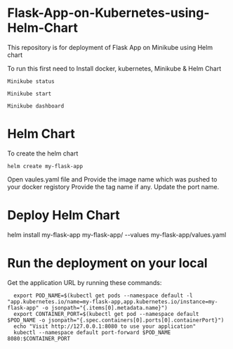 # Flask-App-on-Kubernetes-using-Helm-Chart
This repository is for deployment of Flask App on Minikube using Helm chart

To run this first need to Install docker, kubernetes, Minikube & Helm Chart

```
Minikube status
```
```
Minikube start
```

```
Minikube dashboard
```

# Helm Chart

To create the helm chart

```
helm create my-flask-app
```

Open vaules.yaml file and Provide the image name which was pushed to your docker registory
Provide the tag name if any. Update the port name.

# Deploy Helm Chart

helm install my-flask-app my-flask-app/ --values my-flask-app/values.yaml

# Run the deployment on your local

Get the application URL by running these commands:
```
  export POD_NAME=$(kubectl get pods --namespace default -l "app.kubernetes.io/name=my-flask-app,app.kubernetes.io/instance=my-flask-app" -o jsonpath="{.items[0].metadata.name}")
  export CONTAINER_PORT=$(kubectl get pod --namespace default $POD_NAME -o jsonpath="{.spec.containers[0].ports[0].containerPort}")
  echo "Visit http://127.0.0.1:8080 to use your application"
  kubectl --namespace default port-forward $POD_NAME 8080:$CONTAINER_PORT
```
